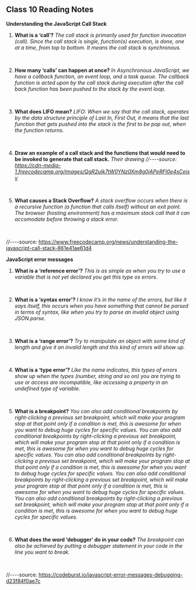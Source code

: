 ## Class 10 Reading Notes

**Understanding the JavaScript Call Stack**

1. **What is a ‘call’?**
*The call stack is primarily used for function invocation (call). Since the call stack is single, function(s) execution, is done, one at a time, from top to bottom. It means the call stack is synchronous.*
<br>

2. **How many ‘calls’ can happen at once?**
*In Asynchronous JavaScript, we have a callback function, an event loop, and a task queue. The callback function is acted upon by the call stack during execution after the call back function has been pushed to the stack by the event loop.*
<br>

3. **What does LIFO mean?**
*LIFO: When we say that the call stack, operates by the data structure principle of Last In, First Out, it means that the last function that gets pushed into the stack is the first to be pop out, when the function returns.*
<br>

4. **Draw an example of a call stack and the functions that would need to be invoked to generate that call stack.**
*Their drawing //----source: https://cdn-media-1.freecodecamp.org/images/QgR2uIk7tW0YNz0Xm8g0jAPeRFI0e4sCejsv*
<br>

5. **What causes a Stack Overflow?**
*A stack overflow occurs when there is a recursive function (a function that calls itself) without an exit point. The browser (hosting environment) has a maximum stack call that it can accomodate before throwing a stack error.*
<br>


//----source: https://www.freecodecamp.org/news/understanding-the-javascript-call-stack-861e41ae61d4

**JavaScript error messages**

1. **What is a ‘reference error’?**
*This is as simple as when you try to use a variable that is not yet declared you get this type os errors.*
<br>

2. **What is a ‘syntax error’?**
*I know it’s in the name of the errors, but like it says itself, this occurs when you have something that cannot be parsed in terms of syntax, like when you try to parse an invalid object using JSON.parse.*
<br>

3. **What is a ‘range error’?**
*Try to manipulate an object with some kind of length and give it an invalid length and this kind of errors will show up.*
<br>

4. **What is a ‘type error’?**
*Like the name indicates, this types of errors show up when the types (number, string and so on) you are trying to use or access are incompatible, like accessing a property in an undefined type of variable.*
<br>

5. **What is a breakpoint?**
*You can also add conditional breakpoints by right-clicking a previous set breakpoint, which will make your program stop at that point only if a condition is met, this is awesome for when you want to debug huge cycles for specific values. You can also add conditional breakpoints by right-clicking a previous set breakpoint, which will make your program stop at that point only if a condition is met, this is awesome for when you want to debug huge cycles for specific values. You can also add conditional breakpoints by right-clicking a previous set breakpoint, which will make your program stop at that point only if a condition is met, this is awesome for when you want to debug huge cycles for specific values. You can also add conditional breakpoints by right-clicking a previous set breakpoint, which will make your program stop at that point only if a condition is met, this is awesome for when you want to debug huge cycles for specific values. You can also add conditional breakpoints by right-clicking a previous set breakpoint, which will make your program stop at that point only if a condition is met, this is awesome for when you want to debug huge cycles for specific values.*
<br>

6. **What does the word ‘debugger’ do in your code?**
*The breakpoint can also be achieved by putting a debugger statement in your code in the line you want to break.*
<br>

//----source: https://codeburst.io/javascript-error-messages-debugging-d23f84f0ae7c
